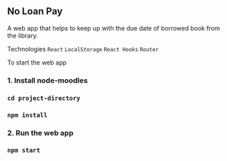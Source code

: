 
## No Loan Pay 

A web app that helps to keep up with the due date of borrowed book from the library.

Technologies `React` `LocalStorage` `React Hooks` `Router`

To start the web app 

### 1. Install node-moodles
### `cd project-directory`
### `npm install`

### 2. Run the web app 
### `npm start`
